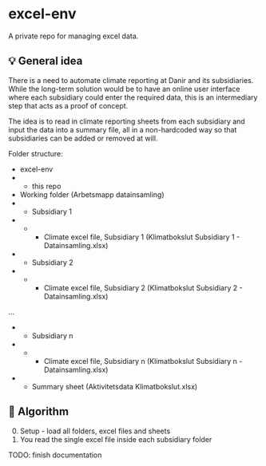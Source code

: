 # excel-env
A private repo for managing excel data.

## 💡 General idea
There is a need to automate climate reporting at Danir and its subsidiaries. While the long-term solution would be to have an online user interface where each subsidiary could enter the required data, this is an intermediary step that acts as a proof of concept.

The idea is to read in climate reporting sheets from each subsidiary and input the data into a summary file, all in a non-hardcoded way so that subsidiaries can be added or removed at will.

Folder structure:
- excel-env
- - this repo
- Working folder (Arbetsmapp datainsamling)
- - Subsidiary 1
- - - Climate excel file, Subsidiary 1 (Klimatbokslut Subsidiary 1 - Datainsamling.xlsx)
- - Subsidiary 2
- - - Climate excel file, Subsidiary 2 (Klimatbokslut Subsidiary 2 - Datainsamling.xlsx)

...

- - Subsidiary n
- - - Climate excel file, Subsidiary n (Klimatbokslut Subsidiary n - Datainsamling.xlsx)
- - Summary sheet (Aktivitetsdata Klimatbokslut.xlsx)

## 🤖 Algorithm
0. Setup - load all folders, excel files and sheets
1. You read the single excel file inside each subsidiary folder

TODO: finish documentation
